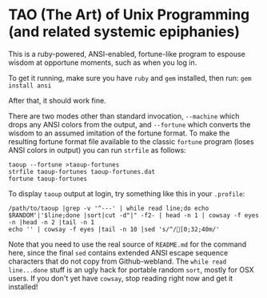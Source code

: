 TAO (The Art) of Unix Programming (and related systemic epiphanies)
===================================================================

This is a ruby-powered, ANSI-enabled, fortune-like program to espouse wisdom at
opportune moments, such as when you log in.

To get it running, make sure you have `ruby` and `gem` installed, then run:
 `gem install ansi`

After that, it should work fine.

There are two modes other than standard invocation, `--machine` which drops any
ANSI colors from the output, and `--fortune` which converts the wisdom to an
assumed imitation of the fortune format. To make the resulting fortune format
file available to the classic `fortune` program (loses ANSI colors in output)
you can run `strfile` as follows:

```
taoup --fortune >taoup-fortunes
strfile taoup-fortunes taoup-fortunes.dat
fortune taoup-fortunes
```

To display `taoup` output at login, try something like this in your `.profile`:

```
/path/to/taoup |grep -v '^---' | while read line;do echo $RANDOM'|'$line;done |sort|cut -d"|" -f2- | head -n 1 | cowsay -f eyes -n |head -n 2 |tail -n 1
echo '' | cowsay -f eyes |tail -n 10 |sed 's/^/[0;32;40m/'
```

Note that you need to use the real source of `README.md` for the command here, 
since the final `sed` contains extended ANSI escape sequence characters that 
do not copy from Github-webland. The `while read line...done` stuff is an 
ugly hack for portable random `sort`, mostly for OSX users. If you don't yet 
have `cowsay`, stop reading right now and get it installed!

